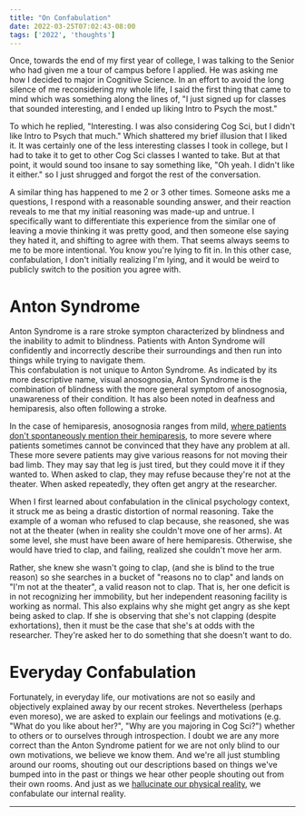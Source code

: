 ```yaml
---
title: "On Confabulation"
date: 2022-03-25T07:02:43-08:00
tags: ['2022', 'thoughts']
---
```


Once, towards the end of my first year of college, I was talking to the Senior who had given me a tour of campus before I applied.
He was asking me how I decided to major in Cognitive Science.
In an effort to avoid the long silence of me reconsidering my whole life, I said the first thing that came to mind which was something along the lines of, "I just signed up for classes that sounded interesting, and I ended up liking Intro to Psych the most."

To which he replied, "Interesting. I was also considering Cog Sci, but I didn't like Intro to Psych that much." Which shattered my brief illusion that I liked it. It was certainly one of the less interesting classes I took in college, but I had to take it to get to other Cog Sci classes I wanted to take. But at that point, it would sound too insane to say something like, "Oh yeah. I didn't like it either." so I just shrugged and forgot the rest of the conversation.

A similar thing has happened to me 2 or 3 other times.
Someone asks me a questions, I respond with a reasonable sounding answer, and their reaction reveals to me that my initial reasoning was made-up and untrue.
I specifically want to differentiate this experience from the similar one of leaving a movie thinking it was pretty good, and then someone else saying they hated it, and shifting to agree with them.
That seems always seems to me to be more intentional.
You know you're lying to fit in.
In this other case, confabulation, I don't initially realizing I'm lying, and it would be weird to publicly switch to the position you agree with.

# Anton Syndrome

Anton Syndrome is a rare stroke sympton characterized by blindness and the inability to admit to blindness.
Patients with Anton Syndrome will confidently and incorrectly describe their surroundings and then run into things while trying to navigate them.  
This confabulation is not unique to Anton Syndrome.
As indicated by its more descriptive name, visual anosognosia, Anton Syndrome is the combination of blindness with the more general symptom of anosognosia, unawareness of their condition.
It has also been noted in deafness and hemiparesis, also often following a stroke.

In the case of hemiparesis, anosognosia ranges from mild, [where patients don't spontaneously mention their hemiparesis](https://www.youtube.com/watch?v=XQqgbjrUQtI), to more severe where patients sometimes cannot be convinced that they have any problem at all.
These more severe patients may give various reasons for not moving their bad limb.
They may say that leg is just tired, but they could move it if they wanted to.
When asked to clap, they may refuse because they're not at the theater.
When asked repeatedly, they often get angry at the researcher.

When I first learned about confabulation in the clinical psychology context, it struck me as being a drastic distortion of normal reasoning.
Take the example of a woman who refused to clap because, she reasoned, she was not at the theater (when in reality she couldn't move one of her arms).
At some level, she must have been aware of here hemiparesis.
Otherwise, she would have tried to clap, and failing, realized she couldn't move her arm.

Rather, she knew she wasn't going to clap, (and she is blind to the true reason) so she searches in a bucket of "reasons no to clap" and lands on "I'm not at the theater", a valid reason not to clap.
That is, her one deficit is in not recognizing her immobility, but her independent reasoning facility is working as normal.
This also explains why she might get angry as she kept being asked to clap.
If she is observing that she's not clapping (despite exhortations), then it must be the case that she's at odds with the researcher.
They're asked her to do something that she doesn't want to do.

# Everyday Confabulation

Fortunately, in everyday life, our motivations are not so easily and objectively explained away by our recent strokes.
Nevertheless (perhaps even moreso), we are asked to explain our feelings and motivations (e.g. "What do you like about her?", "Why are you majoring in Cog Sci?") whether to others or to ourselves through introspection.
I doubt we are any more correct than the Anton Syndrome patient for we are not only blind to our own motivations, we believe we know them.
And we're all just stumbling around our rooms, shouting out our descriptions based on things we've bumped into in the past or things we hear other people shouting out from their own rooms.
And just as we [hallucinate our physical reality](https://www.youtube.com/watch?v=lyu7v7nWzfo), we confabulate our internal reality.

---
